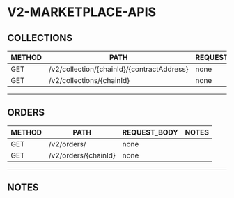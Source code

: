 # V2-MARKETPLACE-APIS

## COLLECTIONS

| METHOD | PATH                                       | REQUEST_BODY | NOTES |
| ------ | ------------------------------------------ | ------------ | ----- |
| GET    | /v2/collection/{chainId}/{contractAddress} | none         |       |
| GET    | /v2/collections/{chainId}                  | none         |       |

---

## ORDERS

| METHOD | PATH                 | REQUEST_BODY | NOTES |
| ------ | -------------------- | ------------ | ----- |
| GET    | /v2/orders/          | none         |       |
| GET    | /v2/orders/{chainId} | none         |       |

---

## NOTES
